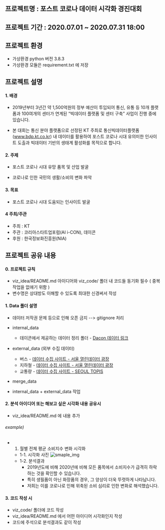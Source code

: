 ## 프로젝트명 : 포스트 코로나 데이터 시각화 경진대회

## 프로젝트 기간 : 2020.07.01 ~ 2020.07.31 18:00

## 프로젝트 환경

- 가상환경 python 버전 3.8.3
- 가상환경 모듈은 requirement.txt 에 저장

## 프로젝트 설명

#### 1. 배경

- 2019년부터 3년간 약 1,500억원의 정부 예산이 투입되어 통신, 유통 등 10개 플랫폼과 100여개의 센터가 연계된 “빅데이터 플랫폼 및 센터 구축” 사업이 진행 중에 있습니다. 

- 본 대회는 통신 분야 플랫폼으로 선정된 KT 주최로 통신빅데이터플랫폼(www.bdp.kt.co.kr) 내 데이터를 활용하여	포스트 코로나 시대 유의미한 인사이트 도출과 빅데이터 기반의 생태계 활성화를 목적으로 합니다.

#### 2. 주제

- 포스트 코로나 시대 유망 품목 및 산업 발굴

- 코로나로 인한 국민의 생활/소비의 변화 파악

#### 3. 목표

- 포스트 코로나 시대 도움되는 인사이트 발굴

#### 4 주최/주관

- 주최 : KT
- 주관 : 코리아스타트업포럼(AI i-CON), 데이콘
- 후원 : 한국정보화진흥원(NIA)

## 프로젝트 공유 내용

#### 0. 프로젝트 규칙

- viz_idea/README.md 아이디어와 viz_code/ 폴더 내 코드들 동기화 필수 ( 중복작업을 없애기 위함 )
- 변수명은 상대방도 이해할 수 있도록 최대한 신경써서 작성

#### 1. Data 폴더 설명

- 데이터 저작권 문제 등으로 인해 오픈 금지 --> gitignore 처리

- internal_data
  - 데이콘에서 제공하는 데이터 정리 폴더 - [Dacon 데이터 링크](https://dacon.io/competitions/official/235618/data/)

- external_data (외부 수집 데이터)
  - 버스 - [데이터 수집 사이트 - 서울 열린데이터 광장](https://data.seoul.go.kr/dataList/OA-12913/S/1/datasetView.do)
  - 지하철 - [데이터 수집 사이트 - 서울 열린데이터 광장](https://data.seoul.go.kr/dataList/OA-12914/S/1/datasetView.do)
  - 교통량 - [데이터 수집 사이트 - SEOUL TOPIS](https://topis.seoul.go.kr/refRoom/openRefRoom_2.do)
  
-  merge_data
  - internal_data + external_data 작업

#### 2. 분석 아이디어 또는 해보고 싶은 시각화 내용 공유시

- viz_idea/README.md 에 내용 추가

###### example)

- 1. 월별 전체 평균 소비지수 변화 시각화
  - 1-1. 시각화 사진
![smaple_img](https://user-images.githubusercontent.com/40276516/87845269-d2ada600-c900-11ea-830b-93697f0093f0.png)
  - 1-2. 분석결과
    - 2019년도에 비해 2020년에 비해 모든 품목에서 소비지수가 급격히 하락하는 것을 확인할 수 있습니다.
    - 특히 생필품이 아닌 화장품의 경우, 그 양상이 더욱 뚜렷하게 나타납니다.
    - 저희는 이를 코로나로 인해 위축된 소비 심리로 인한 변화로 해석했습니다.

#### 3. 코드 작성 시

- viz_code/ 폴더에 코드 작성
- viz_idea/README.md 에서 어떤 아이디어 시각화인지 작성
- 코드에 주석으로 분석결과도 같이 작성
